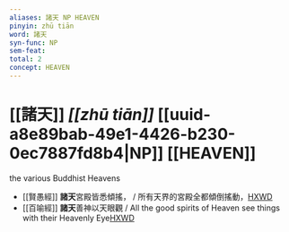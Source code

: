 ```yaml
---
aliases: 諸天 NP HEAVEN
pinyin: zhū tiān
word: 諸天
syn-func: NP
sem-feat: 
total: 2
concept: HEAVEN 
---
```

# [[諸天]] *[[zhū tiān]]*  [[uuid-a8e89bab-49e1-4426-b230-0ec7887fd8b4|NP]] [[HEAVEN]]
the various Buddhist Heavens
 - [[賢愚經]] **諸天**宮殿皆悉傾搖， / 所有天界的宮殿全都傾倒搖動，[HXWD](https://hxwd.org/textview.html?location=KR6b0059_T_001-0352a.54)
 - [[百喻經]] **諸天**善神以天眼觀 / All the good spirits of Heaven see things with their Heavenly Eye[HXWD](https://hxwd.org/textview.html?location=KR6b0066_T_003-0550b.14)